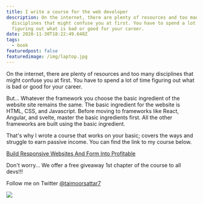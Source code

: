 ```yaml
---
title: I write a course for the web developer
description: On the internet, there are plenty of resources and too many
  disciplines that might confuse you at first. You have to spend a lot of time
  figuring out what is bad or good for your career.
date: 2020-11-30T18:22:49.648Z
tags:
  - book
featuredpost: false
featuredimage: /img/laptop.jpg
---
```

On the internet, there are plenty of resources and too many disciplines that might confuse you at first. You have to spend a lot of time figuring out what is bad or good for your career.

But... Whatever the framework you choose the basic ingredient of the website site remains the same. The basic ingredient for the website is HTML, CSS, and Javascript. Before moving to frameworks like React, Angular, and svelte, master the basic ingredients first. All the other frameworks are built using the basic ingredient.

That's why I wrote a course that works on your basic; covers the ways and struggle to earn passive income. You can find the link to my course below.

[Build Responsive Websites And Form Into Profitable](https://keynotes.dev/courses/build-responsive-websites-and-form-into-profitable)

Don't worry... We offer a free giveaway 1st chapter of the course to all devs!!!

Follow me on Twitter [@taimoorsattar7](https://twitter.com/taimoorsattar7)

![](https://media.giphy.com/media/ZVik7pBtu9dNS/giphy.gif)

